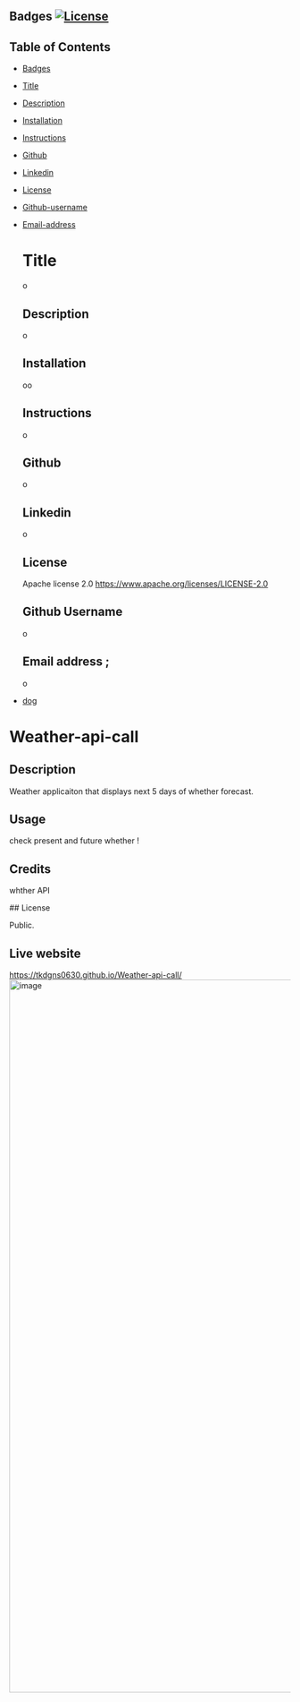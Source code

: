 ## Badges <a name ="Badges"/>[![License](https://img.shields.io/badge/License-Apache_2.0-blue.svg)](https://opensource.org/licenses/Apache-2.0)
  
## Table of Contents

- [Badges](#badges)
- [Title](#title)
- [Description](#description)
- [Installation](#installation)
- [Instructions](#instructions)
- [Github](#github)
- [Linkedin](#linkedin)
- [License](#license)
- [Github-username](#githubusername)
- [Email-address](#emailaddress)


   # Title <a name="title"/>
   o 

   ## Description <a name="description"/>
   o
   
   ## Installation <a name="installation"/>
   oo

   ## Instructions <a name="instructions"/>
   o

   ## Github <a name ="github"/>
   o

   ## Linkedin <a name ="linkedin"/>
   o

   ## License <a name ="license"/>
   Apache license 2.0
   https://www.apache.org/licenses/LICENSE-2.0

   ## Github Username <a name ="githubusername"/>
   o

   ## Email address <a name ="emailaddress"/>;
   o
   
    










- [dog](#license)

# Weather-api-call

## Description

Weather applicaiton that displays next 5 days of whether forecast.

## Usage

check present and future whether !

## Credits

whther API

<a name="license"/>
## License

Public.

## Live website
https://tkdgns0630.github.io/Weather-api-call/
<img width="1274" alt="image" src="https://github.com/tkdgns0630/Weather-api-call/assets/129707996/cf36be33-f9a3-497c-8500-0c9ed6208cb0">
